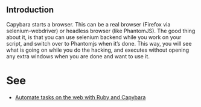 ## Introduction
Capybara starts a browser. This can be a real browser (Firefox via selenium-webdriver) or headless browser (like PhantomJS). The good thing about it, is that you can use selenium backend while you work on your script, and switch over to Phantomjs when it’s done. This way, you will see what is going on while you do the hacking, and executes without opening any extra windows when you are done and want to use it.

# See

* [Automate tasks on the web with Ruby and Capybara](https://www.amberbit.com/blog/2014/2/12/automate-tasks-on-the-web-with-ruby-and-capybara/)
